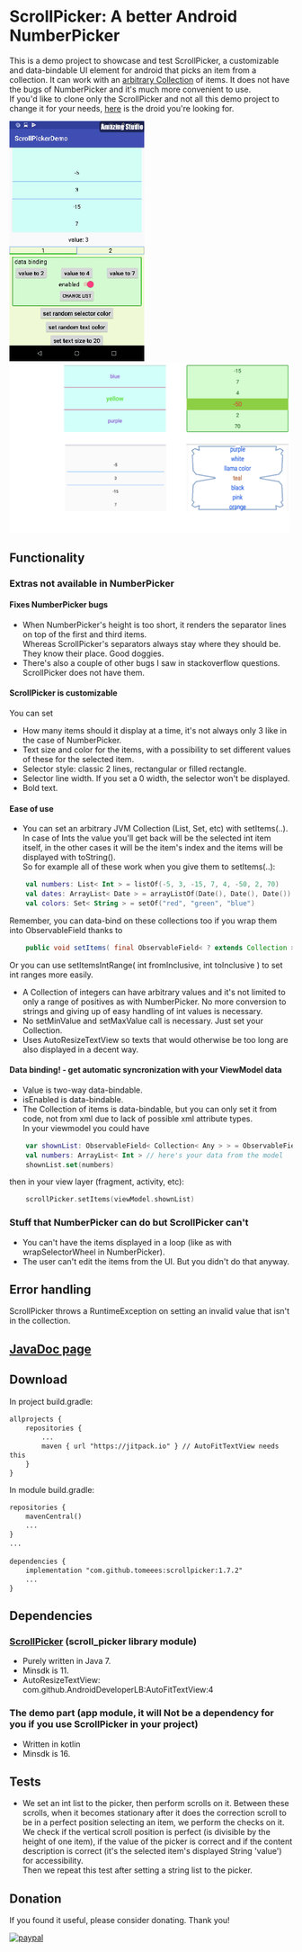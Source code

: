 # ScrollPicker: A better Android NumberPicker
This is a demo project to showcase and test ScrollPicker, a customizable and data-bindable UI element for android that picks an item from a collection. It can work with an [arbitrary Collection](#EaseOfUse) of items. It does not have the bugs of NumberPicker and it's much more convenient to use.  
If you'd like to clone only the ScrollPicker and not all this demo project to change it for your needs, [here](https://github.com/tomeeeS/ScrollPicker) is the droid you're looking for.
  
<p >
  <img src="https://github.com/tomeeeS/ScrollPickerDemo/blob/master/raw/demo.gif" width="240" />
  <img src="https://github.com/tomeeeS/ScrollPickerDemo/blob/master/raw/possibility showcase.png" width="500" /> 
</p>

## Functionality
### Extras not available in NumberPicker
#### Fixes NumberPicker bugs
* When NumberPicker's height is too short, it renders the separator lines on top of the first and third items.  
Whereas ScrollPicker's separators always stay where they should be. They know their place. Good doggies.
* There's also a couple of other bugs I saw in stackoverflow questions. ScrollPicker does not have them.

#### ScrollPicker is customizable
You can set  
* How many items should it display at a time, it's not always only 3 like in the case of NumberPicker.
* Text size and color for the items, with a possibility to set different values of these for the selected item.
* Selector style: classic 2 lines, rectangular or filled rectangle.
* Selector line width. If you set a 0 width, the selector won't be displayed.
* Bold text.

#### <a name="EaseOfUse"/>Ease of use
* You can set an arbitrary JVM Collection (List, Set, etc) with setItems(..). In case of Ints the value you'll get back will be the selected int item itself, in the other cases it will be the item's index and the items will be displayed with toString().  
So for example all of these work when you give them to setItems(..):  
```kotlin
    val numbers: List< Int > = listOf(-5, 3, -15, 7, 4, -50, 2, 70)
    val dates: ArrayList< Date > = arrayListOf(Date(), Date(), Date())
    val colors: Set< String > = setOf("red", "green", "blue")
```
Remember, you can data-bind on these collections too if you wrap them into ObservableField thanks to
```java
    public void setItems( final ObservableField< ? extends Collection > items )
```
Or you can use setItemsIntRange( int fromInclusive, int toInclusive ) to set int ranges more easily.
* A Collection of integers can have arbitrary values and it's not limited to only a range of positives as with NumberPicker. No more conversion to strings and giving up of easy handling of int values is necessary.
* No setMinValue and setMaxValue call is necessary. Just set your Collection.
* Uses AutoResizeTextView so texts that would otherwise be too long are also displayed in a decent way.

#### Data binding! - get automatic syncronization with your ViewModel data
* Value is two-way data-bindable.
* isEnabled is data-bindable.
* The Collection of items is data-bindable, but you can only set it from code, not from xml due to lack of possible xml attribute types.  
In your viewmodel you could have
```kotlin
    var shownList: ObservableField< Collection< Any > > = ObservableField()
    val numbers: ArrayList< Int > // here's your data from the model
    shownList.set(numbers)
```
then in your view layer (fragment, activity, etc):
```kotlin
    scrollPicker.setItems(viewModel.shownList)
```

### Stuff that NumberPicker can do but ScrollPicker can't
* You can't have the items displayed in a loop (like as with wrapSelectorWheel in NumberPicker).
* The user can't edit the items from the UI. But you didn't do that anyway.

## Error handling
ScrollPicker throws a RuntimeException on setting an invalid value that isn't in the collection.

## [JavaDoc page](https://tomeees.github.io/)

## Download
In project build.gradle:
```
allprojects {
    repositories {
        ...
        maven { url "https://jitpack.io" } // AutoFitTextView needs this
    }
}
```
   
In module build.gradle:
```
repositories {
    mavenCentral()
    ...
}
...

dependencies {
    implementation "com.github.tomeees:scrollpicker:1.7.2"
    ...
}
```
## Dependencies

### [ScrollPicker](https://github.com/tomeeeS/ScrollPicker) (scroll_picker library module)
* Purely written in Java 7.  
* Minsdk is 11.  
* AutoResizeTextView: com.github.AndroidDeveloperLB:AutoFitTextView:4  

### The demo part (app module, it will Not be a dependency for you if you use ScrollPicker in your project)
* Written in kotlin  
* Minsdk is 16.  

## Tests
* We set an int list to the picker, then perform scrolls on it. Between these scrolls, when it becomes stationary after it does the correction scroll to be in a perfect position selecting an item, we perform the checks on it. We check if the vertical scroll position is perfect (is divisible by the height of one item), if the value of the picker is correct and if the content description is correct (it's the selected item's displayed String 'value') for accessibility.  
Then we repeat this test after setting a string list to the picker.

## Donation
If you found it useful, please consider donating. Thank you!  

[![paypal](https://www.paypalobjects.com/en_US/i/btn/btn_donateCC_LG.gif)](https://www.paypal.com/cgi-bin/webscr?cmd=_s-xclick&hosted_button_id=6B7WYZW78DBS2)
